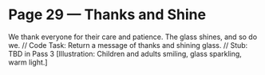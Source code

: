 # Page 29 — Thanks and Shine
We thank everyone for their care and patience.
The glass shines, and so do we.
// Code Task: Return a message of thanks and shining glass.
// Stub: TBD in Pass 3
[Illustration: Children and adults smiling, glass sparkling, warm light.]
